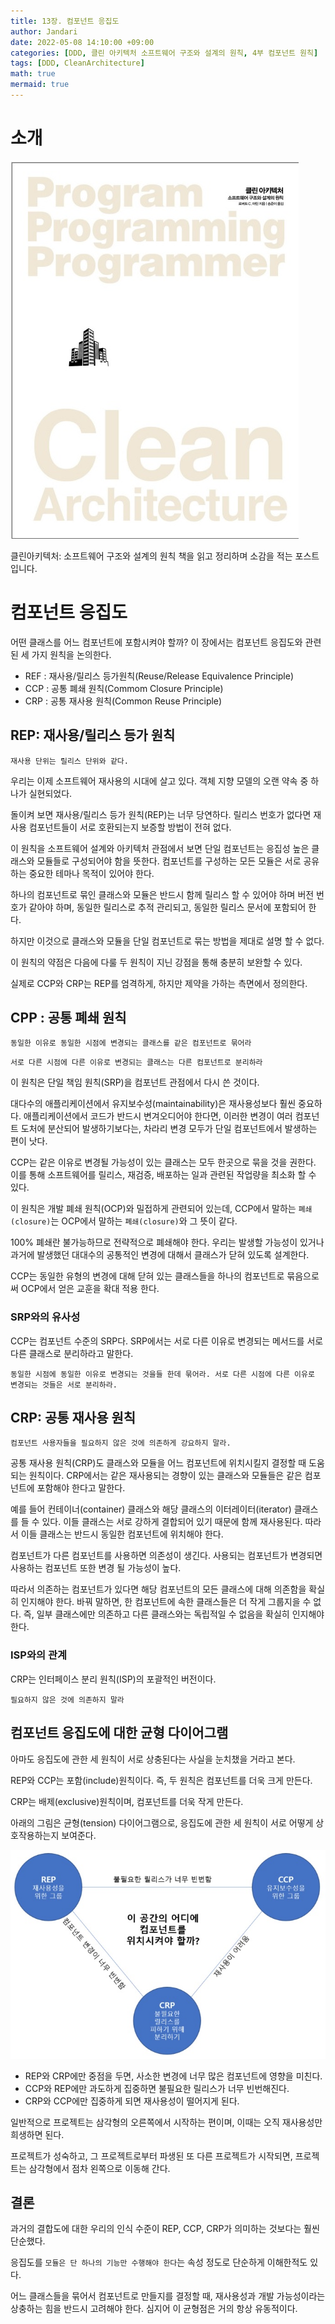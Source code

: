 ```yaml
---
title: 13장. 컴포넌트 응집도
author: Jandari
date: 2022-05-08 14:10:00 +09:00
categories: [DDD, 클린 아키텍처 소프트웨어 구조와 설계의 원칙, 4부 컴포넌트 원칙]
tags: [DDD, CleanArchitecture]
math: true
mermaid: true
---
```


# 소개

![image](/assets/img/post/2022-05-08-PPPCleanArchitecture_ch13/1.jpg)

클린아키텍처: 소프트웨어 구조와 설계의 원칙 책을 읽고 정리하며 소감을 적는 포스트입니다.

# 컴포넌트 응집도

어떤 클래스를 어느 컴포넌트에 포함시켜야 할까? 이 장에서는 컴포넌트 응집도와 관련된 세 가지 원칙을 논의한다.

* REF : 재사용/릴리스 등가원칙(Reuse/Release Equivalence Principle)
* CCP : 공통 폐쇄 원칙(Commom Closure Principle)
* CRP : 공통 재사용 원칙(Common Reuse Principle)

## REP: 재사용/릴리스 등가 원칙

`재사용 단위는 릴리스 단위와 같다.`

우리는 이제 소프트웨어 재사용의 시대에 살고 있다. 객체 지향 모델의 오랜 약속 중 하나가 실현되었다.

돌이켜 보면 재사용/릴리스 등가 원칙(REP)는 너무 당연하다. 릴리스 번호가 없다면 재사용 컴포넌트들이 서로 호환되는지 보증할 방법이 전혀 없다.

이 원칙을 소프트웨어 설계와 아키텍처 관점에서 보면 단일 컴포넌트는 응집성 높은 클래스와 모듈들로 구성되어야 함을 뜻한다. 컴포넌트를 구성하는 모든 모듈은 서로 공유하는 중요한 테마나 목적이 있어야 한다.

하나의 컴포넌트로 묶인 클래스와 모듈은 반드시 함께 릴리스 할 수 있어야 하며 버전 번호가 같아야 하며, 동일한 릴리스로 추적 관리되고, 동일한 릴리스 문서에 포함되어 한다.

하지만 이것으로 클래스와 모듈을 단일 컴포넌트로 묶는 방법을 제대로 설명 할 수 없다.

이 원칙의 약점은 다음에 다룰 두 원칙이 지닌 강점을 통해 충분히 보완할 수 있다.

실제로 CCP와 CRP는 REP를 엄격하게, 하지만 제약을 가하는 측면에서 정의한다.

## CPP : 공통 폐쇄 원칙

`동일한 이유로 동일한 시점에 변경되는 클래스를 같은 컴포넌트로 묶어라`

`서로 다른 시점에 다른 이유로 변경되는 클래스는 다른 컴포넌트로 분리하라 `

이 원칙은 단일 책임 원칙(SRP)을 컴포넌트 관점에서 다시 쓴 것이다.

대다수의 애플리케이션에서 유지보수성(maintainability)은 재사용성보다 훨씬 중요하다. 애플리케이션에서 코드가 반드시 변겨오디어야 한다면, 이러한 변경이 여러 컴포넌트 도처에 분산되어 발생하기보다는, 차라리 변경 모두가 단일 컴포넌트에서 발생하는 편이 낫다.

CCP는 같은 이유로 변경될 가능성이 있는 클래스는 모두 한곳으로 묶을 것을 권한다. 이를 통해 소프트웨어를 릴리스, 재검증, 배포하는 일과 관련된 작업량을 최소화 할 수 있다.

이 원칙은 개발 폐쇄 원칙(OCP)와 밀접하게 관련되어 있는데, CCP에서 말하는 `폐쇄(closure)`는 OCP에서 말하는 `폐쇄(closure)`와 그 뜻이 같다.

100% 폐쇄란 불가능하므로 전략적으로 폐쇄해야 한다. 우리는 발생할 가능성이 있거나 과거에 발생했던 대대수의 공통적인 변경에 대해서 클래스가 닫혀 있도록 설계한다.

CCP는 동일한 유형의 변경에 대해 닫혀 있는 클래스들을 하나의 컴포넌트로 묶음으로써 OCP에서 얻은 교훈을 확대 적용 한다.

### SRP와의 유사성

CCP는 컴포넌트 수준의 SRP다. SRP에서는 서로 다른 이유로 변경되는 메서드를 서로 다른 클래스로 분리하라고 말한다.

`동일한 시점에 동일한 이유로 변경되는 것을들 한데 묶어라. 서로 다른 시점에 다른 이유로 변경되는 것들은 서로 분리하라.`


## CRP: 공통 재사용 원칙

`컴포넌트 사용자들을 필요하지 않은 것에 의존하게 강요하지 말라.`

공통 재사용 원칙(CRP)도 클래스와 모듈을 어느 컴포넌트에 위치시킬지 결정할 때 도움되는 원칙이다. CRP에서는 같은 재사용되는 경향이 있는 클래스와 모듈들은 같은 컴포넌트에 포함해야 한다고 말한다.

예를 들어 컨테이너(container) 클래스와 해당 클래스의 이터레이터(iterator) 클래스를 들 수 있다. 이들 클래스는 서로 강하게 결합되어 있기 때문에 함께 재사용된다. 따라서 이들 클래스는 반드시 동일한 컴포넌트에 위치해야 한다.

컴포넌트가 다른 컴포넌트를 사용하면 의존성이 생긴다. 사용되는 컴포넌트가 변경되면 사용하는 컴포넌트 또한 변경 될 가능성이 높다.

따라서 의존하는 컴포넌트가 있다면 해당 컴포넌트의 모든 클래스에 대해 의존함을 확실히 인지해야 한다. 바꿔 말하면, 한 컴포넌트에 속한 클래스들은 더 작게 그룹지을 수 없다. 즉, 일부 클래스에만 의존하고 다른 클래스와는 독립적일 수 없음을 확실히 인지해야 한다.

### ISP와의 관계

CRP는 인터페이스 분리 원칙(ISP)의 포괄적인 버전이다.

`필요하지 않은 것에 의존하지 말라`

## 컴포넌트 응집도에 대한 균형 다이어그램

아마도 응집도에 관한 세 원칙이 서로 상충된다는 사실을 눈치챘을 거라고 본다.

REP와 CCP는 포함(include)원칙이다. 즉, 두 원칙은 컴포넌트를 더욱 크게 만든다.

CRP는 배제(exclusive)원칙이며, 컴포넌트를 더욱 작게 만든다.

아래의 그림은 균형(tension) 다이어그램으로, 응집도에 관한 세 원칙이 서로 어떻게 상호작용하는지 보여준다.

![image](/assets/img/post/2022-05-08-PPPCleanArchitecture_ch13/2.jpg)

* REP와 CRP에만 중점을 두면, 사소한 변경에 너무 많은 컴포넌트에 영향을 미친다.
* CCP와 REP에만 과도하게 집중하면 불필요한 릴리스가 너무 빈번해진다.
* CRP와 CCP에만 집중하게 되면 재사용성이 떨어지게 된다.

일반적으로 프로젝트는 삼각형의 오른쪽에서 시작하는 편이며, 이때는 오직 재사용성만 희생하면 된다.

프로젝트가 성숙하고, 그 프로젝트로부터 파생된 또 다른 프로젝트가 시작되면, 프로젝트는 삼각형에서 점차 왼쪽으로 이동해 간다.

## 결론

과거의 결합도에 대한 우리의 인식 수준이 REP, CCP, CRP가 의미하는 것보다는 훨씬 단순했다.

응집도를 `모듈은 단 하나의 기능만 수행해야 한다`는 속성 정도로 단순하게 이해한적도 있다.

어느 클래스들을 묶어서 컴포넌트로 만들지를 결정할 때, 재사용성과 개발 가능성이라는 상충하는 힘을 반드시 고려해야 한다. 심지어 이 균형점은 거의 항상 유동적이다.